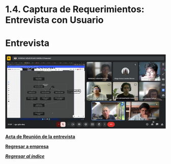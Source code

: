 # 1.4. Captura de Requerimientos: Entrevista con Usuario

# Entrevista
[![](../../imagenes/Entrevista.png)](https://youtu.be/ovcNBV8PuzE)

**[Acta de Reunión de la entrevista](ActaReunion1.pdf)**

**[Regresar a empresa](../1.md)**

***[Regresar al índice](../../README.md)***